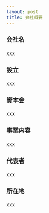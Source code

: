 ```yaml
---
layout: post
title: 会社概要
---
```


### 会社名
xxx
### 設立
xxx
### 資本金
xxx
### 事業内容
xxx
### 代表者
xxx
### 所在地
xxx
